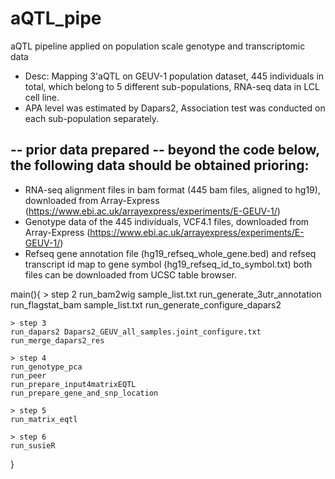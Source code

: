 # aQTL_pipe
aQTL pipeline applied on population scale genotype and transcriptomic data



* Desc: Mapping 3'aQTL on GEUV-1 population dataset, 445 individuals in total, which belong to 5 different sub-populations, RNA-seq data in LCL cell line.
* APA level was estimated by Dapars2, Association test was conducted on each sub-population separately.

## -- prior data prepared -- beyond the code below, the following data should be obtained prioring:
* RNA-seq alignment files in bam format (445 bam files, aligned to hg19), downloaded from Array-Express (https://www.ebi.ac.uk/arrayexpress/experiments/E-GEUV-1/)
* Genotype data of the 445 individuals, VCF4.1 files, downloaded from Array-Express (https://www.ebi.ac.uk/arrayexpress/experiments/E-GEUV-1/)
* Refseq gene annotation file (hg19_refseq_whole_gene.bed) and refseq transcript id map to gene symbol (hg19_refseq_id_to_symbol.txt) both files can be downloaded from UCSC table browser.

main(){
	> step 2
	run_bam2wig sample_list.txt
	run_generate_3utr_annotation
	run_flagstat_bam sample_list.txt
	run_generate_configure_dapars2

	> step 3
	run_dapars2 Dapars2_GEUV_all_samples.joint_configure.txt
	run_merge_dapars2_res
	
	> step 4
	run_genotype_pca
	run_peer
	run_prepare_input4matrixEQTL
	run_prepare_gene_and_snp_location

	> step 5
	run_matrix_eqtl

	> step 6
	run_susieR
}
